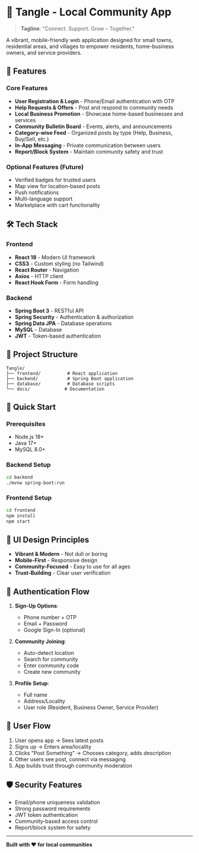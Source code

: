 # 🧱 Tangle - Local Community App

> **Tagline**: "Connect. Support. Grow – Together."

A vibrant, mobile-friendly web application designed for small towns, residential areas, and villages to empower residents, home-business owners, and service providers.

## 🚀 Features

### Core Features
- **User Registration & Login** - Phone/Email authentication with OTP
- **Help Requests & Offers** - Post and respond to community needs
- **Local Business Promotion** - Showcase home-based businesses and services
- **Community Bulletin Board** - Events, alerts, and announcements
- **Category-wise Feed** - Organized posts by type (Help, Business, Buy/Sell, etc.)
- **In-App Messaging** - Private communication between users
- **Report/Block System** - Maintain community safety and trust

### Optional Features (Future)
- Verified badges for trusted users
- Map view for location-based posts
- Push notifications
- Multi-language support
- Marketplace with cart functionality

## 🛠 Tech Stack

### Frontend
- **React 18** - Modern UI framework
- **CSS3** - Custom styling (no Tailwind)
- **React Router** - Navigation
- **Axios** - HTTP client
- **React Hook Form** - Form handling

### Backend
- **Spring Boot 3** - RESTful API
- **Spring Security** - Authentication & authorization
- **Spring Data JPA** - Database operations
- **MySQL** - Database
- **JWT** - Token-based authentication

## 📁 Project Structure

```
Tangle/
├── frontend/          # React application
├── backend/           # Spring Boot application
├── database/          # Database scripts
└── docs/             # Documentation
```

## 🚀 Quick Start

### Prerequisites
- Node.js 18+
- Java 17+
- MySQL 8.0+

### Backend Setup
```bash
cd backend
./mvnw spring-boot:run
```

### Frontend Setup
```bash
cd frontend
npm install
npm start
```

## 🎨 UI Design Principles

- **Vibrant & Modern** - Not dull or boring
- **Mobile-First** - Responsive design
- **Community-Focused** - Easy to use for all ages
- **Trust-Building** - Clear user verification

## 🔐 Authentication Flow

1. **Sign-Up Options**:
   - Phone number + OTP
   - Email + Password
   - Google Sign-In (optional)

2. **Community Joining**:
   - Auto-detect location
   - Search for community
   - Enter community code
   - Create new community

3. **Profile Setup**:
   - Full name
   - Address/Locality
   - User role (Resident, Business Owner, Service Provider)

## 📱 User Flow

1. User opens app → Sees latest posts
2. Signs up → Enters area/locality
3. Clicks "Post Something" → Chooses category, adds description
4. Other users see post, connect via messaging
5. App builds trust through community moderation

## 🛡 Security Features

- Email/phone uniqueness validation
- Strong password requirements
- JWT token authentication
- Community-based access control
- Report/block system for safety

---

**Built with ❤️ for local communities** 